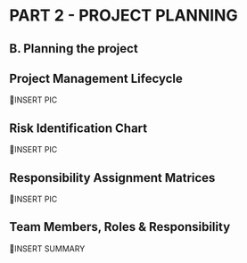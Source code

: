# PART 2 - PROJECT PLANNING

## B. Planning the project


## Project Management Lifecycle

🔴INSERT PIC
  
## Risk Identification Chart

🔴INSERT PIC

## Responsibility Assignment Matrices

🔴INSERT PIC


## Team Members, Roles & Responsibility

🔴INSERT SUMMARY

